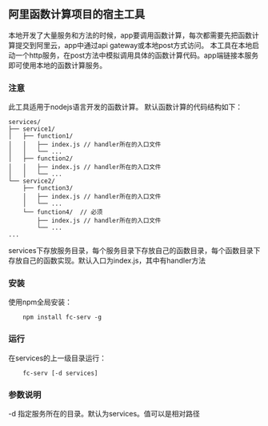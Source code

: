 ## 阿里函数计算项目的宿主工具

本地开发了大量服务和方法的时候，app要调用函数计算，每次都需要先把函数计算提交到阿里云，app中通过api gateway或本地post方式访问。
本工具在本地启动一个http服务，在post方法中模拟调用具体的函数计算代码。app端链接本服务即可使用本地的函数计算服务。

### 注意
此工具适用于nodejs语言开发的函数计算。
默认函数计算的代码结构如下：
```
services/
├── service1/
│   ├── function1/
│   │   ├── index.js // handler所在的入口文件
│   │   └── ...
│   ├── function2/
│   │   ├── index.js // handler所在的入口文件
│   │   └── ...
└── service2/
    ├── function3/
    │   ├── index.js // handler所在的入口文件
    │   └── ...
    └── function4/  // 必须
        ├── index.js // handler所在的入口文件
        └── ...
...
```
services下存放服务目录，每个服务目录下存放自己的函数目录，每个函数目录下存放自己的函数实现。默认入口为index.js，其中有handler方法

### 安装
使用npm全局安装：
```
    npm install fc-serv -g
```

### 运行
在services的上一级目录运行：
```
    fc-serv [-d services]
```

### 参数说明
-d 指定服务所在的目录。默认为services。值可以是相对路径

